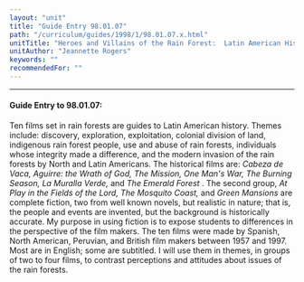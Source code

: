 ```yaml
---
layout: "unit"
title: "Guide Entry 98.01.07"
path: "/curriculum/guides/1998/1/98.01.07.x.html"
unitTitle: "Heroes and Villains of the Rain Forest:  Latin American History through Film"
unitAuthor: "Jeannette Rogers"
keywords: ""
recommendedFor: ""
---
```

<body>
<hr/>
 <h4>
  Guide Entry to 98.01.07:
 </h4>
 Ten films set in rain forests are guides to Latin American history.  Themes include: discovery, exploration, exploitation, colonial division of land, indigenous rain forest people, use and abuse of rain forests, individuals whose integrity made a difference, and the modern invasion of the rain forests by North and Latin Americans.  The historical films are:
 <i>
  Cabeza de Vaca, Aguirre: the Wrath of God, The Mission, One Man's War, The Burning Season, La Muralla Verde,
 </i>
 and
 <i>
  The Emerald Forest
 </i>
 .  The second group,
 <i>
  At Play in the Fields of the Lord, The Mosquito Coast,
 </i>
 and
 <i>
  Green Mansions
 </i>
 are complete fiction, two from well known novels, but realistic in nature; that is, the people and events are invented, but the background is historically accurate.  My purpose in using fiction is to expose students to differences in the perspective of the film makers.  The ten films were made by Spanish, North American, Peruvian, and British film makers between 1957 and 1997.  Most are in English; some are subtitled.  I will use them in themes, in groups of two to four films, to contrast perceptions and attitudes about issues of the rain forests.

</body>